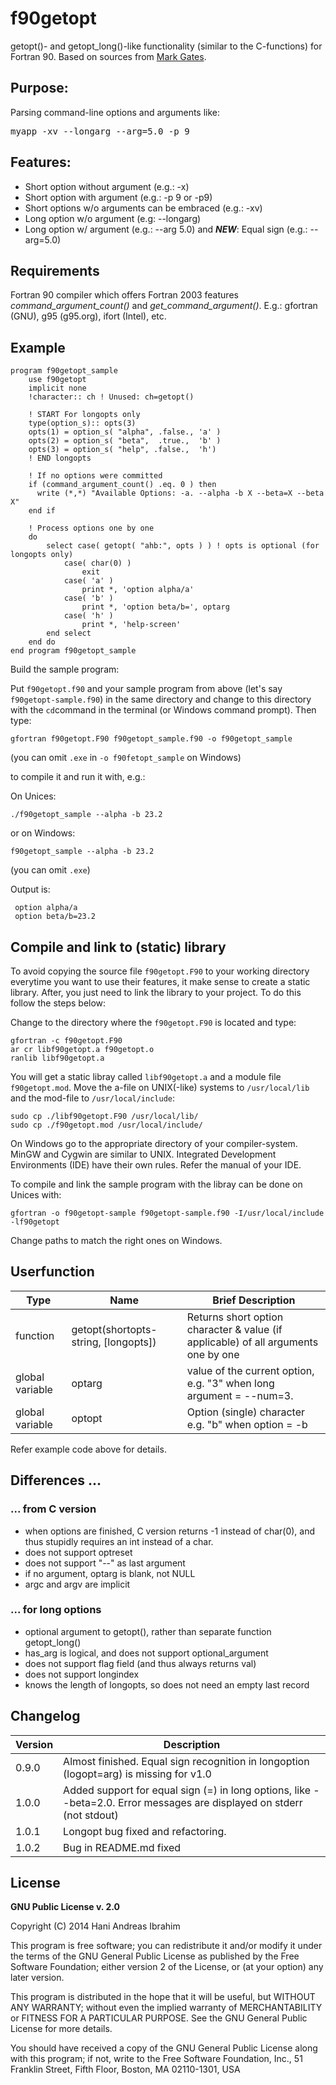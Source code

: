 f90getopt
=========

getopt()- and getopt_long()-like functionality (similar to the C-functions) for Fortran 90. Based on sources from [Mark Gates](http://lagrange.mechse.illinois.edu/mwest/partmc/partmc-2.2.1/src/getopt.F90).

## Purpose:

Parsing command-line options and arguments like:

   <pre>myapp -xv --longarg --arg=5.0 -p 9</pre>

## Features:

  * Short option without argument (e.g.: -x)
  * Short option with argument (e.g.: -p 9 or -p9)
  * Short options w/o arguments can be embraced (e.g.: -xv)
  * Long option w/o argument (e.g: --longarg)
  * Long option w/ argument (e.g.: --arg 5.0) and ***NEW***: Equal sign (e.g.: --arg=5.0)

## Requirements
Fortran 90 compiler which offers Fortran 2003 features *command_argument_count()* and *get_command_argument()*. E.g.: gfortran (GNU), g95 (g95.org), ifort (Intel), etc.

## Example

```
program f90getopt_sample
    use f90getopt
    implicit none
    !character:: ch ! Unused: ch=getopt()

    ! START For longopts only
    type(option_s):: opts(3)
    opts(1) = option_s( "alpha", .false., 'a' )
    opts(2) = option_s( "beta",  .true.,  'b' )
    opts(3) = option_s( "help", .false.,  'h')
    ! END longopts

    ! If no options were committed
    if (command_argument_count() .eq. 0 ) then
      write (*,*) "Available Options: -a. --alpha -b X --beta=X --beta X"
    end if

    ! Process options one by one
    do
        select case( getopt( "ahb:", opts ) ) ! opts is optional (for longopts only)
            case( char(0) )
                exit
            case( 'a' )
                print *, 'option alpha/a'
            case( 'b' )
                print *, 'option beta/b=', optarg
            case( 'h' )
                print *, 'help-screen'
        end select
    end do
end program f90getopt_sample
```

Build the sample program:

Put ```f90getopt.f90``` and your sample program from above (let's say ```f90getopt-sample.f90```) in the same directory and change to this directory with the ```cd```command in the terminal (or Windows command prompt). Then type:

```
gfortran f90getopt.F90 f90getopt_sample.f90 -o f90getopt_sample
```

(you can omit `.exe` in `-o f90fetopt_sample` on Windows)

to compile it and run it with, e.g.:

On Unices:

```
./f90getopt_sample --alpha -b 23.2
```

or on Windows:

```
f90getopt_sample --alpha -b 23.2
```
(you can omit `.exe`)


Output is:

```
 option alpha/a
 option beta/b=23.2
```

## Compile and link to (static) library

To avoid copying the source file `f90getopt.F90` to your working directory everytime you want to use their features, it make sense to create a static library. After, you just need to link the library to your project. To do this follow the steps below:

Change to the directory where the ```f90getopt.F90``` is located and type:

```
gfortran -c f90getopt.F90
ar cr libf90getopt.a f90getopt.o
ranlib libf90getopt.a
```

You will get a static libray called ```libf90getopt.a``` and a module file ```f90getopt.mod```. Move the a-file on UNIX(-like) systems to ```/usr/local/lib``` and the mod-file to ```/usr/local/include```: 

```
sudo cp ./libf90getopt.F90 /usr/local/lib/
sudo cp ./f90getopt.mod /usr/local/include/
```

On Windows go to the appropriate directory of your compiler-system. MinGW and Cygwin are similar to UNIX. Integrated Development Environments (IDE) have their own rules. Refer the manual of your IDE.

To compile and link the sample program with the libray can be done on Unices with:

```
gfortran -o f90getopt-sample f90getopt-sample.f90 -I/usr/local/include -lf90getopt
```

Change paths to match the right ones on Windows.

## Userfunction
| Type            | Name                                 | Brief Description                                                                                                  |
| --------------- | ------------------------------------ | ------------------------------------------------------------------------------------------------------------------ |
| function        | getopt(shortopts-string, [longopts]) | Returns short option character & value (if applicable) of all arguments one by one  |
| global variable | optarg                               | value of the current option, e.g. "3" when long argument = --num=3.                                                            |
| global variable | optopt                               | Option  (single) character e.g. "b" when option = -b                                                                 |
Refer example code above for details.

## Differences ...
### ... from C version
- when options are finished, C version returns -1 instead of char(0),  and thus stupidly requires an int instead of a char.
- does not support optreset
- does not support "--" as last argument
- if no argument, optarg is blank, not NULL
- argc and argv are implicit

### ... for long options
- optional argument to getopt(), rather than separate function getopt_long()
- has_arg is logical, and does not support optional_argument
- does not support flag field (and thus always returns val)
- does not support longindex
- knows the length of longopts, so does not need an empty last record

## Changelog 

| Version | Description                                                                                                            |
| ------- | ---------------------------------------------------------------------------------------------------------------------- |
| 0.9.0   | Almost finished. Equal sign recognition in longoption (logopt=arg) is missing for v1.0                                 |
| 1.0.0   | Added support for equal sign (=) in long options, like --beta=2.0. Error messages are displayed on stderr (not stdout) |
| 1.0.1   | Longopt bug fixed and refactoring.                                      |
| 1.0.2   | Bug in README.md fixed                                                  |

## License

**GNU Public License v. 2.0**

Copyright (C) 2014  Hani Andreas Ibrahim

This program is free software; you can redistribute it and/or modify it under the terms of the GNU General Public License as published by the Free Software Foundation; either version 2 of the License, or (at your option) any later version. 

This program is distributed in the hope that it will be useful, but WITHOUT ANY WARRANTY; without even the implied warranty of MERCHANTABILITY or FITNESS FOR A PARTICULAR PURPOSE.  See the GNU General Public License for more details.

You should have received a copy of the GNU General Public License along with this program; if not, write to the Free Software Foundation, Inc., 51 Franklin Street, Fifth Floor, Boston, MA  02110-1301, USA
